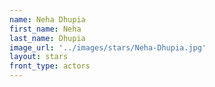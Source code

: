 ```yaml
---
name: Neha Dhupia
first_name: Neha  
last_name: Dhupia
image_url: '../images/stars/Neha-Dhupia.jpg'
layout: stars
front_type: actors
---
```

